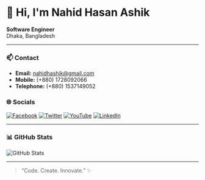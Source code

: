 # 👋 Hi, I'm Nahid Hasan Ashik

**Software Engineer**  
Dhaka, Bangladesh

---

### 📫 Contact
- **Email:** [nahidhashik@gmail.com](mailto:nahidhashik@gmail.com)  
- **Mobile:** (+880) 1728092066  
- **Telephone:** (+880) 1537149052  
### 🌐 Socials
[![Facebook](https://img.shields.io/badge/Facebook-1877F2?style=for-the-badge&logo=facebook&logoColor=white)](https://facebook.com/nahidhasanashik) 
[![Twitter](https://img.shields.io/badge/Twitter-1DA1F2?style=for-the-badge&logo=twitter&logoColor=white)](https://twitter.com/) 
[![YouTube](https://img.shields.io/badge/YouTube-FF0000?style=for-the-badge&logo=youtube&logoColor=white)](https://youtube.com/@nahidhasanashik) 
[![LinkedIn](https://img.shields.io/badge/LinkedIn-0A66C2?style=for-the-badge&logo=linkedin&logoColor=white)](https://linkedin.com/in/nahidhasanashik)

---

### 📊 GitHub Stats
![GitHub Stats](https://github-readme-stats.vercel.app/api?username=nahidhasanashik&show_icons=true&theme=tokyonight)

---

> “Code. Create. Innovate.” ✨
